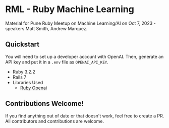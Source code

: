 # RML - Ruby Machine Learning

Material for Pune Ruby Meetup on Machine Learning/AI on Oct 7, 2023 -
speakers Matt Smith, Andrew Marquez.

## Quickstart

You will need to set up a developer account with OpenAI. Then, generate
an API key and put it in a `.env` file as `OPENAI_API_KEY`.

- Ruby 3.2.2
- Rails 7
- Libraries Used
  - [Ruby Openai](https://github.com/alexrudall/ruby-openai)

## Contributions Welcome!

If you find anything out of date or that doesn't work, feel free
to create a PR. All contributors and contributions are welcome.
